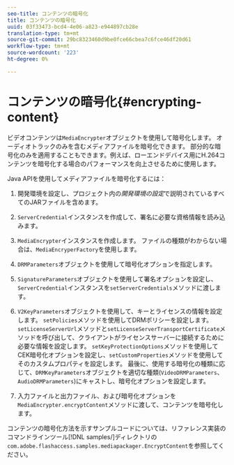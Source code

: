 ```yaml
---
seo-title: コンテンツの暗号化
title: コンテンツの暗号化
uuid: 03f33473-bcd4-4e06-a823-e944897cb28e
translation-type: tm+mt
source-git-commit: 29bc8323460d9be0fce66cbea7c6fce46df20d61
workflow-type: tm+mt
source-wordcount: '223'
ht-degree: 0%

---
```



# コンテンツの暗号化{#encrypting-content}

ビデオコンテンツは`MediaEncrypter`オブジェクトを使用して暗号化します。 オーディオトラックのみを含むメディアファイルを暗号化できます。 部分的な暗号化のみを適用することもできます。例えば、ローエンドデバイス用にH.264コンテンツを暗号化する場合のパフォーマンスを向上させるために使用します。

Java APIを使用してメディアファイルを暗号化するには：

1. 開発環境を設定し、プロジェクト内の&#x200B;*開発環境の設定*&#x200B;で説明されているすべてのJARファイルを含めます。
1. `ServerCredential`インスタンスを作成して、署名に必要な資格情報を読み込みます。
1. `MediaEncrypter`インスタンスを作成します。 ファイルの種類がわからない場合は、`MediaEncryperFactory`を使用します。

1. `DRMParameters`オブジェクトを使用して暗号化オプションを指定します。
1. `SignatureParameters`オブジェクトを使用して署名オプションを設定し、`ServerCredential`インスタンスを`setServerCredentials`メソッドに渡します。

1. `V2KeyParameters`オブジェクトを使用して、キーとライセンスの情報を設定します。 `setPolicies`メソッドを使用してDRMポリシーを設定します。 `setLicenseServerUrl`メソッドと`setLicenseServerTransportCertificate`メソッドを呼び出して、クライアントがライセンスサーバーに接続するために必要な情報を設定します。 `setKeyProtectionOptions`メソッドを使用してCEK暗号化オプションを設定し、`setCustomProperties`メソッドを使用してそのカスタムプロパティを設定します。 最後に、使用する暗号化の種類に応じて、`DRMKeyParameters`オブジェクトを適切な種類(`VideoDRMParameters`、`AudioDRMParameters`)にキャストし、暗号化オプションを設定します。

1. 入力ファイルと出力ファイル、および暗号化オプションを`MediaEncrypter.encryptContent`メソッドに渡して、コンテンツを暗号化します。

コンテンツの暗号化方法を示すサンプルコードについては、リファレンス実装のコマンドラインツール[!DNL samples/]ディレクトリの`com.adobe.flashaccess.samples.mediapackager.EncryptContent`を参照してください。
